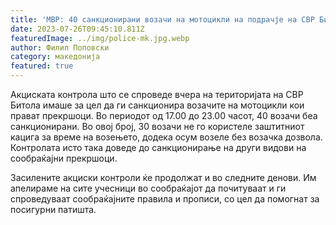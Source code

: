 ```yaml
---
title: 'МВР: 40 санкционирани возачи на мотоцикли на подрачје на СВР Битола , осум исклучени од сообраќај - 26 ЈУЛИ 2023'
date: 2023-07-26T09:45:10.811Z
featuredImage: ../img/police-mk.jpg.webp
author: Филип Поповски
category: македонија
featured: true
---
```

Акциската контрола што се спроведе вчера на територијата на СВР Битола имаше за цел да ги санкционира возачите на мотоцикли кои прават прекршоци. Во периодот од 17.00 до 23.00 часот, 40 возачи беа санкционирани. Во овој број, 30 возачи не го користеле заштитниот кацига за време на возењето, додека осум возеле без возачка дозвола. Контролата исто така доведе до санкционирање на други видови на сообраќајни прекршоци.

Засилените акциски контроли ќе продолжат и во следните денови. Им апелираме на сите учесници во сообраќајот да почитуваат и ги спроведуваат сообраќајните правила и прописи, со цел да помогнат за посигурни патишта.
